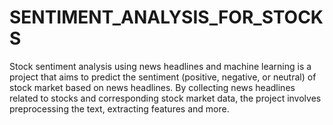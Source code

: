# SENTIMENT_ANALYSIS_FOR_STOCKS
Stock sentiment analysis using news headlines and machine learning is a project that aims to predict the sentiment (positive, negative, or neutral) of stock market based on news headlines. By collecting news headlines related to stocks and corresponding stock market data, the project involves preprocessing the text, extracting features and more.
